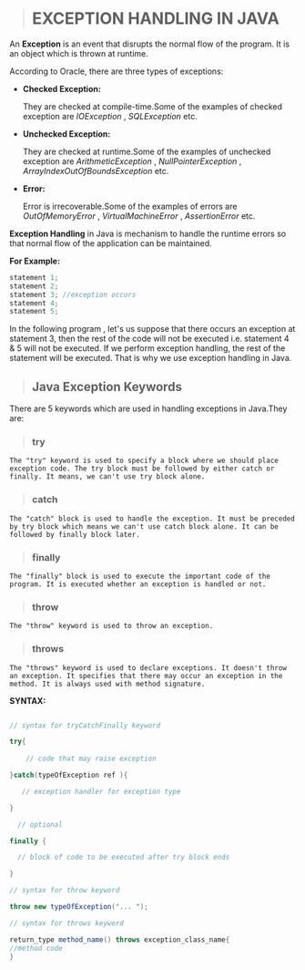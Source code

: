 > # EXCEPTION HANDLING IN JAVA

An __Exception__ is an event that disrupts the normal flow of the program. It is an object which is thrown at runtime.

According to Oracle, there are three types of exceptions:

* __Checked Exception:__
        
    They are checked at compile-time.Some of the examples of checked exception are  *IOException* , *SQLException*  etc.

* __Unchecked Exception:__

    They are checked at runtime.Some of the examples of unchecked exception are *ArithmeticException* , *NullPointerException* , *ArrayIndexOutOfBoundsException* etc.

* __Error:__

    Error is irrecoverable.Some of the examples of errors are *OutOfMemoryError* , *VirtualMachineError* , *AssertionError* etc.


__Exception Handling__ in Java is mechanism to handle the runtime errors so that normal flow of the application can be maintained.

__For Example:__
```java
statement 1;  
statement 2;  
statement 3; //exception occurs
statement 4;  
statement 5;
```
In the following program , let's us suppose that there occurs an exception at statement 3, then the rest of the code will not be executed i.e. statement 4 & 5 will not be executed. If we perform exception handling, the rest of the statement will be executed. That is why we use exception handling in Java.

> ## Java Exception Keywords

There are 5 keywords which are used in handling exceptions in Java.They are:

> ### try
    The "try" keyword is used to specify a block where we should place exception code. The try block must be followed by either catch or finally. It means, we can't use try block alone.

> ### catch
    The "catch" block is used to handle the exception. It must be preceded by try block which means we can't use catch block alone. It can be followed by finally block later.

> ### finally
    The "finally" block is used to execute the important code of the program. It is executed whether an exception is handled or not.

> ### throw
    The "throw" keyword is used to throw an exception.

> ### throws
    The "throws" keyword is used to declare exceptions. It doesn't throw an exception. It specifies that there may occur an exception in the method. It is always used with method signature.

 __SYNTAX:__
```java

// syntax for tryCatchFinally keyword

try{
     
    // code that may raise exception 

}catch(typeOfException ref ){    

   // exception handler for exception type

}

  // optional

finally {

  // block of code to be executed after try block ends

}

// syntax for throw keyword

throw new typeOfException("... ");

// syntax for throws keyword

return_type method_name() throws exception_class_name{  
//method code  
}  



